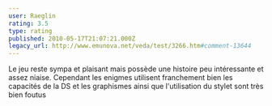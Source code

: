 ```yaml
---
user: Raeglin
rating: 3.5
type: rating
published: 2010-05-17T21:07:21.000Z
legacy_url: http://www.emunova.net/veda/test/3266.htm#comment-13644
---
```

Le jeu reste  sympa et plaisant mais possède une histoire peu intéressante et assez niaise. Cependant les enigmes utilisent franchement bien les capacités de la DS et les graphismes ainsi que l'utilisation du stylet sont très bien foutus